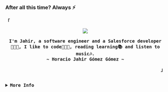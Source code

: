 ### After all this time? Always ⚡

<!--
**JahirGomez/JahirGomez** is a ✨ _special_ ✨ repository because its `README.md` (this file) appears on your GitHub profile.

Here are some ideas to get you started:

- 🔭 I’m currently working on ...
- 🌱 I’m currently learning ...
- 👯 I’m looking to collaborate on ...
- 🤔 I’m looking for help with ...
- 💬 Ask me about ...
- 📫 How to reach me: ...
- 😄 Pronouns: ...
- ⚡ Fun fact: ...
-->

<!-- JahirGomez's GitHub Profile -->
<div align="justify">

<!-- Profile -->
<p align="left"><strong><samp>「</samp></strong></p>
  <p align="center">
    <samp>
      <b>
        <image src="https://readme-typing-svg.herokuapp.com?font=Iosevka&duration=5000&size=16&color=6791c9&center=true&width=410&height=45&lines=Hello+There!+👋;Welcome+to+my+GitHub+profile...">
      <br>
      <br>
        I'm Jahir, a software engineer and a Salesforce developer👨🏻‍🎓, I like to code👨🏻‍💻, reading learning📚 and listen to music🎶.
        <br>
      </b>
      <b>
        ~ Horacio Jahir Gómez Gómez ~
      </b>
    </samp>
  </p>
<p align="right"><strong><samp>」</samp></strong></p>

<br>

<details>
<summary><samp><b>More Info</b></samp></summary>

<h2></h2><br>

<!-- Contact Me -->
<p align="center">
  <samp>
    [<a href="https://twitter.com/jahirgomez17">twitter</a>]
    [<a href="https://www.instagram.com/jahirgomez17/">instagram</a>]
    [<a href="jahirgomez1714@gmail.com">e-mail</a>]
  </samp>
</p>

<h2></h2><br>

<!-- Profile Views Badge -->
<p align="center">
  <samp>
  <a href="#--------">
    <img src="https://komarev.com/ghpvc/?username=JahirGomez&label=Profile+Views&color=grey" alt="profile views" /> 
  </a>
  </samp>
</p>

<!-- Github Trophy -->
<div align="center">
  <table>
    <tr>
      <td><a href="#--------"><img align="center" alt="GitHub Trophy" src="https://github-trophies.vercel.app/?username=JahirGomez&rank=SECRET,SSS,SS,S,AAA,AA,A&row=2&column=3&margin-w=15&margin-h=15&no-frame=true&theme=nord"></a></td>
    </tr>
  </table>
</div>

<!-- Github Stats -->
<div align="center">
  <table>
    <tr>
      <td><a href="#--------"><img height="137px" align="center" alt="GitHub Stats" src="https://github-readme-stats-git-masterrstaa-rickstaa.vercel.app/api?username=JahirGomez&count_private=true&show_icons=true&line_height=21&include_all_commits=true&hide_border=true&theme=nord"/></a></td>
      <td><a href="#--------"><img height="137px" align="center" alt="Top Language" src="https://github-readme-stats-git-masterrstaa-rickstaa.vercel.app/api/top-langs/?username=JahirGomez&layout=compact&line_height=21&hide_border=true&theme=nord"/></a></td>
      <td><a href="#--------"><img height="137px" align="center" alt="Top Language" src="https://github-readme-streak-stats.herokuapp.com/?user=JahirGomez&layout=compact&line_height=21&hide_border=true&theme=nord"/></a></td>
    </tr>
  </table>
</div>

</details>
</div>
